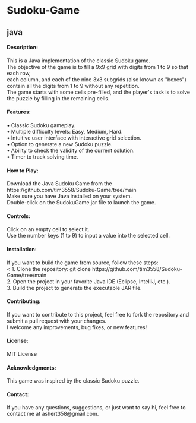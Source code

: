 <h1>Sudoku-Game</h1>
<h2>java</h2>

<h4>Description:</h4>
This is a Java implementation of the classic Sudoku game. <br>
The objective of the game is to fill a 9x9 grid with digits from 1 to 9 so that each row, <br>
each column, and each of the nine 3x3 subgrids (also known as "boxes") contain all the digits from 1 to 9 without any repetition. <br>
The game starts with some cells pre-filled, and the player's task is to solve the puzzle by filling in the remaining cells. <br>

<h4>Features:</h4>
• Classic Sudoku gameplay. <br>
• Multiple difficulty levels: Easy, Medium, Hard. <br>
• Intuitive user interface with interactive grid selection. <br>
• Option to generate a new Sudoku puzzle. <br>
• Ability to check the validity of the current solution. <br>
• Timer to track solving time. <br>

<h4>How to Play:</h4>
Download the Java Sudoku Game from the https://github.com/tim3558/Sudoku-Game/tree/main <br>
Make sure you have Java installed on your system. <br>
Double-click on the SudokuGame.jar file to launch the game. <br>

<h4>Controls:</h4>
Click on an empty cell to select it. <br>
Use the number keys (1 to 9) to input a value into the selected cell. <br> 

<h4>Installation:</h4>
If you want to build the game from source, follow these steps: <br><
1. Clone the repository: git clone https://github.com/tim3558/Sudoku-Game/tree/main <br>
2. Open the project in your favorite Java IDE (Eclipse, IntelliJ, etc.). <br>
3. Build the project to generate the executable JAR file. <br>

<h4>Contributing:</h4>
If you want to contribute to this project, feel free to fork the repository and submit a pull request with your changes. <br>
I welcome any improvements, bug fixes, or new features! <br>

<h4>License:</h4>
MIT License <br>

<h4>Acknowledgments:</h4>
This game was inspired by the classic Sudoku puzzle. <br>

<h4>Contact:</h4>
If you have any questions, suggestions, or just want to say hi, feel free to contact me at ashert358@gmail.com.
